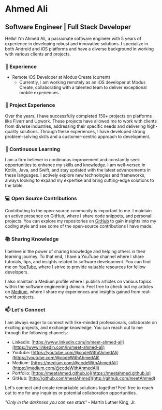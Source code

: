 # Ahmed Ali

## Software Engineer | Full Stack Developer

Hello! I'm Ahmed Ali, a passionate software engineer with 5 years of experience in developing robust and innovative solutions. I specialize in both Android and iOS platforms and have a diverse background in working with various clients and projects.

### 🚀 Experience

- Remote iOS Developer at Modus Create (current)
  - Currently, I am working remotely as an iOS developer at Modus Create, collaborating with a talented team to deliver exceptional mobile experiences.

### 💼 Project Experience

Over the years, I have successfully completed 150+ projects on platforms like Fiverr and Upwork. These projects have allowed me to work with clients from diverse industries, addressing their specific needs and delivering high-quality solutions. Through these experiences, I have developed strong problem-solving skills and a customer-centric approach to development.

### 🌱 Continuous Learning

I am a firm believer in continuous improvement and constantly seek opportunities to enhance my skills and knowledge. I am well-versed in Kotlin, Java, and Swift, and stay updated with the latest advancements in these languages. I actively explore new technologies and frameworks, always looking to expand my expertise and bring cutting-edge solutions to the table.

### 💻 Open Source Contributions

Contributing to the open-source community is important to me. I maintain an active presence on GitHub, where I share code snippets, and personal projects. You can explore my repositories on [GitHub](http://github.com/meetAhmed) to gain insights into my coding style and see some of the open-source contributions I have made.

### 📚 Sharing Knowledge

I believe in the power of sharing knowledge and helping others in their learning journey. To that end, I have a YouTube channel where I share tutorials, tips, and insights related to software development. You can find me on [YouTube](https://youtube.com/@codeWithAhmedAli), where I strive to provide valuable resources for fellow developers.

I also maintain a Medium profile where I publish articles on various topics within the software engineering domain. Feel free to check out my articles on [Medium](https://medium.com/@codeWithAhmedAli), where I share my experiences and insights gained from real-world projects.

### 📫 Let's Connect

I am always eager to connect with like-minded professionals, collaborate on exciting projects, and exchange knowledge. You can reach out to me through the following channels:

- LinkedIn: [https://www.linkedin.com/in/meet-ahmed-ali](https://www.linkedin.com/in/meet-ahmed-ali)
- Youtube: [https://youtube.com/@codeWithAhmedAli](https://youtube.com/@codeWithAhmedAli)
- Medium: [https://medium.com/@codeWithAhmedAli](https://medium.com/@codeWithAhmedAli)
- Portfolio: [https://meetahmed.github.io](https://meetahmed.github.io)
- GitHub: [http://github.com/meetAhmed](http://github.com/meetAhmed)

Let's connect and create remarkable solutions together! Feel free to reach out to me for any inquiries or potential collaboration opportunities.

_"Only in the darkness you can see stars"_ - Martin Luther King, Jr.
